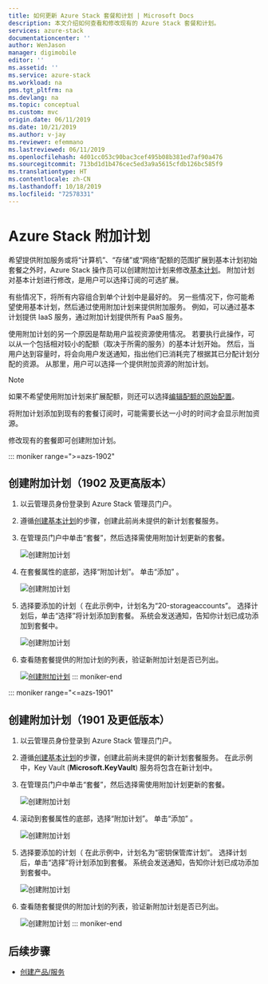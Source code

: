 ```yaml
---
title: 如何更新 Azure Stack 套餐和计划 | Microsoft Docs
description: 本文介绍如何查看和修改现有的 Azure Stack 套餐和计划。
services: azure-stack
documentationcenter: ''
author: WenJason
manager: digimobile
editor: ''
ms.assetid: ''
ms.service: azure-stack
ms.workload: na
pms.tgt_pltfrm: na
ms.devlang: na
ms.topic: conceptual
ms.custom: mvc
origin.date: 06/11/2019
ms.date: 10/21/2019
ms.author: v-jay
ms.reviewer: efemmano
ms.lastreviewed: 06/11/2019
ms.openlocfilehash: 4d01cc053c90bac3cef495b08b381ed7af90a476
ms.sourcegitcommit: 713bd1d1b476cec5ed3a9a5615cfdb126bc585f9
ms.translationtype: HT
ms.contentlocale: zh-CN
ms.lasthandoff: 10/18/2019
ms.locfileid: "72578331"
---
```

# <a name="azure-stack-add-on-plans"></a>Azure Stack 附加计划

希望提供附加服务或将“计算机”、“存储”或“网络”配额的范围扩展到基本计划初始套餐之外时，Azure Stack 操作员可以创建附加计划来修改[基本计划](azure-stack-create-plan.md)。    附加计划对基本计划进行修改，是用户可以选择订阅的可选扩展。

有些情况下，将所有内容组合到单个计划中是最好的。 另一些情况下，你可能希望使用基本计划，然后通过使用附加计划来提供附加服务。 例如，可以通过基本计划提供 IaaS 服务，通过附加计划提供所有 PaaS 服务。

使用附加计划的另一个原因是帮助用户监视资源使用情况。 若要执行此操作，可以从一个包括相对较小的配额（取决于所需的服务）的基本计划开始。 然后，当用户达到容量时，将会向用户发送通知，指出他们已消耗完了根据其已分配计划分配的资源。 从那里，用户可以选择一个提供附加资源的附加计划。

> [!NOTE]
> 如果不希望使用附加计划来扩展配额，则还可以选择[编辑配额的原始配置](azure-stack-quota-types.md#edit-a-quota)。

将附加计划添加到现有的套餐订阅时，可能需要长达一小时的时间才会显示附加资源。

修改现有的套餐即可创建附加计划。

::: moniker range=">=azs-1902"
## <a name="create-an-add-on-plan-1902-and-later"></a>创建附加计划（1902 及更高版本）

1. 以云管理员身份登录到 Azure Stack 管理员门户。
2. 遵循[创建基本计划](azure-stack-create-plan.md)的步骤，创建此前尚未提供的新计划套餐服务。
3. 在管理员门户中单击“套餐”，然后选择需使用附加计划更新的套餐。 

   ![创建附加计划](media/create-add-on-plan/add-on1.png)

4. 在套餐属性的底部，选择“附加计划”。  单击“添加”  。

    ![创建附加计划](media/create-add-on-plan/add-on2.png)

5. 选择要添加的计划（ 在此示例中，计划名为“20-storageaccounts”。  选择计划后，单击“选择”将计划添加到套餐。  系统会发送通知，告知你计划已成功添加到套餐中。

    ![创建附加计划](media/create-add-on-plan/add-on3.png)

6. 查看随套餐提供的附加计划的列表，验证新附加计划是否已列出。

    [![创建附加计划](media/create-add-on-plan/add-on4.png "创建附加计划")](media/create-add-on-plan/add-on4lg.png#lightbox)
::: moniker-end

::: moniker range="<=azs-1901"
## <a name="create-an-add-on-plan-1901-and-earlier"></a>创建附加计划（1901 及更低版本）

1. 以云管理员身份登录到 Azure Stack 管理员门户。
2. 遵循[创建基本计划](azure-stack-create-plan.md)的步骤，创建此前尚未提供的新计划套餐服务。 在此示例中，Key Vault (**Microsoft.KeyVault**) 服务将包含在新计划中。
3. 在管理员门户中单击“套餐”，然后选择需使用附加计划更新的套餐。 

   ![创建附加计划](media/create-add-on-plan/1.PNG)

4. 滚动到套餐属性的底部，选择“附加计划”。  单击“添加”  。

    ![创建附加计划](media/create-add-on-plan/2.PNG)

5. 选择要添加的计划（ 在此示例中，计划名为“密钥保管库计划”。  选择计划后，单击“选择”将计划添加到套餐。  系统会发送通知，告知你计划已成功添加到套餐中。

    ![创建附加计划](media/create-add-on-plan/3.PNG)

6. 查看随套餐提供的附加计划的列表，验证新附加计划是否已列出。

    ![创建附加计划](media/create-add-on-plan/4.PNG)
::: moniker-end

## <a name="next-steps"></a>后续步骤

* [创建产品/服务](azure-stack-create-offer.md)